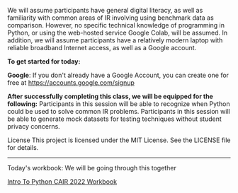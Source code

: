 We will assume participants have general digital literacy, as well as familiarity with common areas of IR involving using benchmark data as comparison. However, no specific technical knowledge of programming in Python, or using the web-hosted service Google Colab, will be assumed. In addition, we will assume participants have a relatively modern laptop with reliable broadband Internet access, as well as a Google account.

**To get started for today:**

**Google**: If you don't already have a Google Account, you can create one for free at https://accounts.google.com/signup

**After successfully completing this class, we will be equipped for the following:**
Participants in this session will be able to recognize when Python could be used to solve common IR problems. Participants in this session will be able to generate mock datasets for testing techniques without student privacy concerns.


License
This project is licensed under the MIT License. See the LICENSE file for details.

---------------------------
Today's workbook: We will be going through this together

[Intro To Python CAIR 2022 Workbook](https://colab.research.google.com/drive/1AMVH_S_l00s7JfUDN0pXMcBjhHkiROX5#scrollTo=oY6wWP27MgHR#offline=true&sandboxMode=true)



